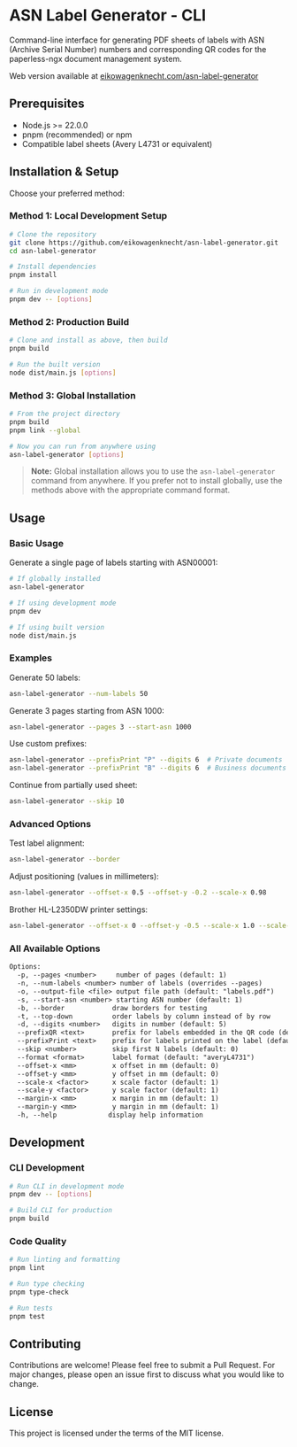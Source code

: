 # ASN Label Generator - CLI

Command-line interface for generating PDF sheets of labels with ASN (Archive Serial Number) numbers and corresponding QR codes for the paperless-ngx document management system.

Web version available at [eikowagenknecht.com/asn-label-generator](https://eikowagenknecht.com/asn-label-generator/)

## Prerequisites

- Node.js >= 22.0.0
- pnpm (recommended) or npm
- Compatible label sheets (Avery L4731 or equivalent)

## Installation & Setup

Choose your preferred method:

### Method 1: Local Development Setup

```bash
# Clone the repository
git clone https://github.com/eikowagenknecht/asn-label-generator.git
cd asn-label-generator

# Install dependencies
pnpm install

# Run in development mode
pnpm dev -- [options]
```

### Method 2: Production Build

```bash
# Clone and install as above, then build
pnpm build

# Run the built version
node dist/main.js [options]
```

### Method 3: Global Installation

```bash
# From the project directory
pnpm build
pnpm link --global

# Now you can run from anywhere using
asn-label-generator [options]
```

> **Note:** Global installation allows you to use the `asn-label-generator` command from anywhere. If you prefer not to install globally, use the methods above with the appropriate command format.


## Usage

### Basic Usage

Generate a single page of labels starting with ASN00001:

```bash
# If globally installed
asn-label-generator

# If using development mode
pnpm dev

# If using built version
node dist/main.js
```

### Examples

Generate 50 labels:
```bash
asn-label-generator --num-labels 50
```

Generate 3 pages starting from ASN 1000:
```bash
asn-label-generator --pages 3 --start-asn 1000
```

Use custom prefixes:
```bash
asn-label-generator --prefixPrint "P" --digits 6  # Private documents
asn-label-generator --prefixPrint "B" --digits 6  # Business documents
```

Continue from partially used sheet:
```bash
asn-label-generator --skip 10
```

### Advanced Options

Test label alignment:
```bash
asn-label-generator --border
```

Adjust positioning (values in millimeters):
```bash
asn-label-generator --offset-x 0.5 --offset-y -0.2 --scale-x 0.98
```

Brother HL-L2350DW printer settings:
```bash
asn-label-generator --offset-x 0 --offset-y -0.5 --scale-x 1.0 --scale-y 0.994475
```

### All Available Options

```txt
Options:
  -p, --pages <number>     number of pages (default: 1)
  -n, --num-labels <number> number of labels (overrides --pages)
  -o, --output-file <file> output file path (default: "labels.pdf")
  -s, --start-asn <number> starting ASN number (default: 1)
  -b, --border            draw borders for testing
  -t, --top-down          order labels by column instead of by row
  -d, --digits <number>   digits in number (default: 5)
  --prefixQR <text>       prefix for labels embedded in the QR code (default: "ASN")
  --prefixPrint <text>    prefix for labels printed on the label (default: "ASN")
  --skip <number>         skip first N labels (default: 0)
  --format <format>       label format (default: "averyL4731")
  --offset-x <mm>         x offset in mm (default: 0)
  --offset-y <mm>         y offset in mm (default: 0)
  --scale-x <factor>      x scale factor (default: 1)
  --scale-y <factor>      y scale factor (default: 1)
  --margin-x <mm>         x margin in mm (default: 1)
  --margin-y <mm>         y margin in mm (default: 1)
  -h, --help             display help information
```

## Development

### CLI Development
```bash
# Run CLI in development mode
pnpm dev -- [options]

# Build CLI for production
pnpm build
```

### Code Quality
```bash
# Run linting and formatting
pnpm lint

# Run type checking
pnpm type-check

# Run tests
pnpm test
```

## Contributing

Contributions are welcome! Please feel free to submit a Pull Request. For major changes, please open an issue first to discuss what you would like to change.

## License

This project is licensed under the terms of the MIT license.